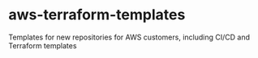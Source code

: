# aws-terraform-templates
Templates for new repositories for AWS customers, including CI/CD and Terraform templates
